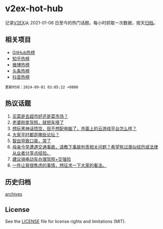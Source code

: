 # v2ex-hot-hub

 记录[V2EX](https://www.v2ex.com/)从 2021-01-06 日至今的热门话题。每小时抓取一次数据，按天[归档](archives)。
 
 ## 相关项目

- [GitHub热榜](https://github.com/snaildev/github-hot-hub)
- [知乎热榜](https://github.com/snaildev/zhihu-hot-hub)
- [微博热榜](https://github.com/snaildev/weibo-hot-hub)
- [头条热榜](https://github.com/snaildev/toutiao-hot-hub)
- [抖音热榜](https://github.com/snaildev/douyin-hot-hub)


 `更新时间：2024-09-01 03:05:22 +0800`

## 热议话题

1. [买菜是去超市好还是菜市场？](https://www.v2ex.com/t/1069215)
1. [老婆刚拿驾照，就把车撞了](https://www.v2ex.com/t/1069228)
1. [想玩黑神话悟空，但不想配电脑了，市面上的云游戏平台怎么样？](https://www.v2ex.com/t/1069187)
1. [大家平时都逛哪些论坛？](https://www.v2ex.com/t/1069230)
1. [智齿导致口臭，哭了](https://www.v2ex.com/t/1069236)
1. [母亲今早遭遇交通事故，请教下事故判责相关问题？希望有过类似经历或法律从业者分享点经验。](https://www.v2ex.com/t/1069208)
1. [建议骑电动车办理驾照+交强险](https://www.v2ex.com/t/1069250)
1. [一件让我很焦虑的事情，想征求一下大家的看法。](https://www.v2ex.com/t/1069294)

## 历史归档

[archives](archives)

## License

See the [LICENSE](LICENSE) file for license rights and limitations (MIT).
